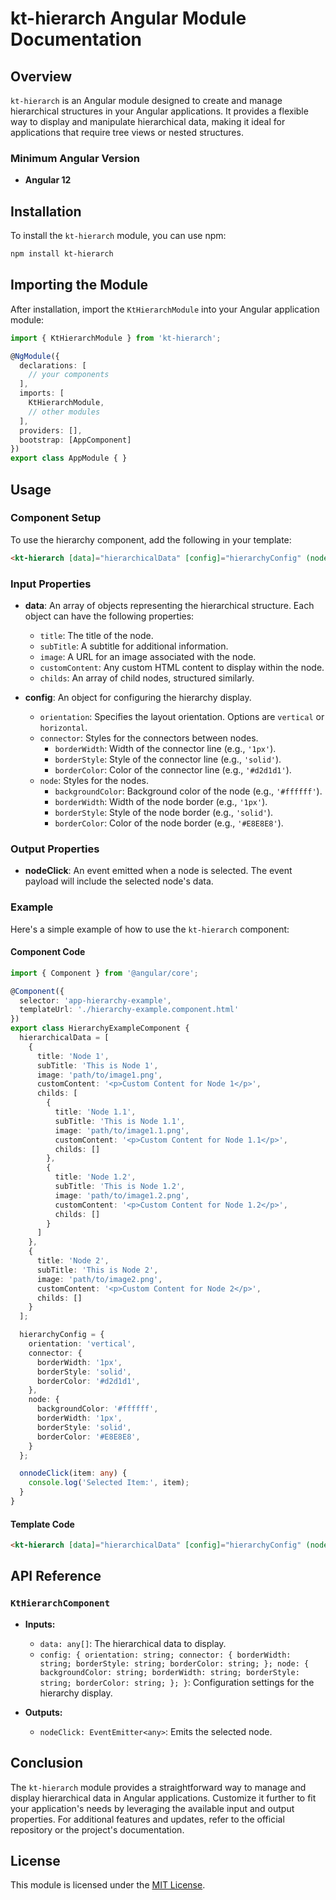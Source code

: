 # kt-hierarch Angular Module Documentation

## Overview

`kt-hierarch` is an Angular module designed to create and manage hierarchical structures in your Angular applications. It provides a flexible way to display and manipulate hierarchical data, making it ideal for applications that require tree views or nested structures.

### Minimum Angular Version

- **Angular 12**

## Installation

To install the `kt-hierarch` module, you can use npm:

```bash
npm install kt-hierarch
```

## Importing the Module

After installation, import the `KtHierarchModule` into your Angular application module:

```typescript
import { KtHierarchModule } from 'kt-hierarch';

@NgModule({
  declarations: [
    // your components
  ],
  imports: [
    KtHierarchModule,
    // other modules
  ],
  providers: [],
  bootstrap: [AppComponent]
})
export class AppModule { }
```

## Usage

### Component Setup

To use the hierarchy component, add the following in your template:

```html
<kt-hierarch [data]="hierarchicalData" [config]="hierarchyConfig" (nodeClick)="onnodeClick($event)"></kt-hierarch>
```

### Input Properties

- **data**: An array of objects representing the hierarchical structure. Each object can have the following properties:
  - `title`: The title of the node.
  - `subTitle`: A subtitle for additional information.
  - `image`: A URL for an image associated with the node.
  - `customContent`: Any custom HTML content to display within the node.
  - `childs`: An array of child nodes, structured similarly.

- **config**: An object for configuring the hierarchy display.
  - `orientation`: Specifies the layout orientation. Options are `vertical` or `horizontal`.
  - `connector`: Styles for the connectors between nodes.
    - `borderWidth`: Width of the connector line (e.g., `'1px'`).
    - `borderStyle`: Style of the connector line (e.g., `'solid'`).
    - `borderColor`: Color of the connector line (e.g., `'#d2d1d1'`).
  - `node`: Styles for the nodes.
    - `backgroundColor`: Background color of the node (e.g., `'#ffffff'`).
    - `borderWidth`: Width of the node border (e.g., `'1px'`).
    - `borderStyle`: Style of the node border (e.g., `'solid'`).
    - `borderColor`: Color of the node border (e.g., `'#E8E8E8'`).

### Output Properties

- **nodeClick**: An event emitted when a node is selected. The event payload will include the selected node's data.

### Example

Here's a simple example of how to use the `kt-hierarch` component:

#### Component Code

```typescript
import { Component } from '@angular/core';

@Component({
  selector: 'app-hierarchy-example',
  templateUrl: './hierarchy-example.component.html'
})
export class HierarchyExampleComponent {
  hierarchicalData = [
    {
      title: 'Node 1',
      subTitle: 'This is Node 1',
      image: 'path/to/image1.png',
      customContent: '<p>Custom Content for Node 1</p>',
      childs: [
        {
          title: 'Node 1.1',
          subTitle: 'This is Node 1.1',
          image: 'path/to/image1.1.png',
          customContent: '<p>Custom Content for Node 1.1</p>',
          childs: []
        },
        {
          title: 'Node 1.2',
          subTitle: 'This is Node 1.2',
          image: 'path/to/image1.2.png',
          customContent: '<p>Custom Content for Node 1.2</p>',
          childs: []
        }
      ]
    },
    {
      title: 'Node 2',
      subTitle: 'This is Node 2',
      image: 'path/to/image2.png',
      customContent: '<p>Custom Content for Node 2</p>',
      childs: []
    }
  ];

  hierarchyConfig = {
    orientation: 'vertical',
    connector: {
      borderWidth: '1px',
      borderStyle: 'solid',
      borderColor: '#d2d1d1',
    },
    node: {
      backgroundColor: '#ffffff',
      borderWidth: '1px',
      borderStyle: 'solid',
      borderColor: '#E8E8E8',
    }
  };

  onnodeClick(item: any) {
    console.log('Selected Item:', item);
  }
}
```

#### Template Code

```html
<kt-hierarch [data]="hierarchicalData" [config]="hierarchyConfig" (nodeClick)="onnodeClick($event)"></kt-hierarch>
```

## API Reference

### `KtHierarchComponent`

- **Inputs:**
  - `data: any[]`: The hierarchical data to display.
  - `config: { orientation: string; connector: { borderWidth: string; borderStyle: string; borderColor: string; }; node: { backgroundColor: string; borderWidth: string; borderStyle: string; borderColor: string; }; }`: Configuration settings for the hierarchy display.

- **Outputs:**
  - `nodeClick: EventEmitter<any>`: Emits the selected node.

## Conclusion

The `kt-hierarch` module provides a straightforward way to manage and display hierarchical data in Angular applications. Customize it further to fit your application's needs by leveraging the available input and output properties. For additional features and updates, refer to the official repository or the project's documentation.

## License

This module is licensed under the [MIT License](LICENSE).

